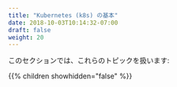 ```yaml
---
title: "Kubernetes (k8s) の基本"
date: 2018-10-03T10:14:32-07:00
draft: false
weight: 20
---
```


<!--
In this section, we'll cover the following topics:
-->
このセクションでは、これらのトピックを扱います:

{{% children showhidden="false" %}}
